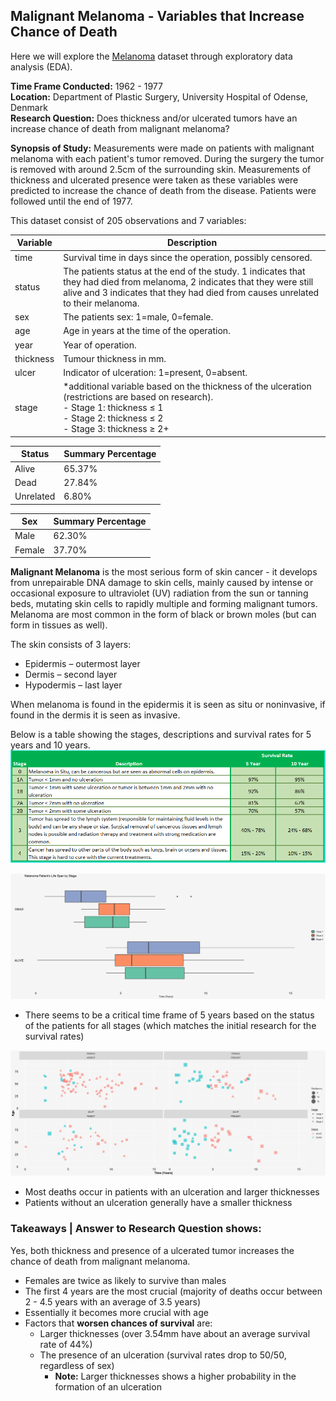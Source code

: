 ## Malignant Melanoma - Variables that Increase Chance of Death

Here we will explore the [Melanoma](https://stat.ethz.ch/R-manual/R-devel/library/boot/html/melanoma.html) dataset through exploratory data analysis (EDA).

**Time Frame Conducted:** 1962 - 1977 <br>
**Location:** Department of Plastic Surgery, University Hospital of Odense, Denmark <br>
**Research Question:** Does thickness and/or ulcerated tumors have an increase chance of death from malignant melanoma?

**Synopsis of Study:** Measurements were made on patients with malignant melanoma with each patient's tumor removed. During the surgery the tumor is removed with around 2.5cm of the surrounding skin. Measurements of thickness and ulcerated presence were taken as these variables were predicted to increase the chance of death from the disease. Patients were followed until the end of 1977.

This dataset consist of 205 observations and 7 variables:

**Variable**|**Description**
-|-
time|Survival time in days since the operation, possibly censored.
status|The patients status at the end of the study. 1 indicates that they had died from melanoma, 2 indicates that they were still alive and 3 indicates that they had died from causes unrelated to their melanoma.
sex|The patients sex: 1=male, 0=female.
age|Age in years at the time of the operation.
year|Year of operation.
thickness|Tumour thickness in mm.
ulcer|Indicator of ulceration: 1=present, 0=absent.
stage|*additional variable based on the thickness of the ulceration (restrictions are based on research). <br> - Stage 1: thickness &le; 1 <br> - Stage 2: thickness &le; 2 <br> - Stage 3: thickness &ge; 2+

**Status**|**Summary Percentage**
-|-
Alive|65.37%
Dead|27.84%
Unrelated|6.80%

**Sex**|**Summary Percentage**
-|-
Male|62.30%
Female|37.70%

**Malignant Melanoma** is the most serious form of skin cancer - it develops from unrepairable DNA damage to skin cells, mainly caused by intense or occasional exposure to ultraviolet (UV) radiation from the sun or tanning beds, mutating skin cells to rapidly multiple and forming malignant tumors. Melanoma are most common in the form of black or brown moles (but can form in tissues as well).

The skin consists of 3 layers:
- Epidermis – outermost layer
- Dermis – second layer
- Hypodermis – last layer

When melanoma is found in the epidermis it is seen as situ or noninvasive, if found in the dermis it is seen as invasive.

Below is a table showing the stages, descriptions and survival rates for 5 years and 10 years.
<img src="images/melanoma survival chart.png"/>


<img src="images/melanoma boxplot.png"/>

- There seems to be a critical time frame of 5 years based on the status of the patients for all stages (which matches the initial research for the survival rates)



<img src="images/melanoma bubble.png"/>

- Most deaths occur in patients with an ulceration and larger thicknesses
- Patients without an ulceration generally have a smaller thickness

### Takeaways | Answer to Research Question shows:
Yes, both thickness and presence of a ulcerated tumor increases the chance of death from malignant melanoma.

- Females are twice as likely to survive than males
- The first 4 years are the most crucial (majority of deaths occur between 2 - 4.5 years with an average of 3.5 years)
- Essentially it becomes more crucial with age
- Factors that **worsen chances of survival** are:
  - Larger thicknesses (over 3.54mm have about an average survival rate of 44%)
  - The presence of an ulceration (survival rates drop to 50/50, regardless of sex)
    - **Note:** Larger thicknesses shows a higher probability in the formation of an ulceration
